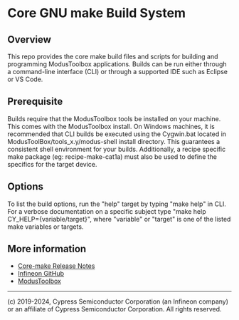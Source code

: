 # Core GNU make Build System

## Overview

This repo provides the core make build files and scripts for building and programming ModusToolbox applications. Builds can be run either through a command-line interface (CLI) or through a supported IDE such as Eclipse or VS Code.

## Prerequisite

Builds require that the ModusToolbox tools be installed on your machine. This comes with the ModusToolbox install. On Windows machines, it is recommended that CLI builds be executed using the Cygwin.bat located in ModusToolBox/tools_x.y/modus-shell install directory. This guarantees a consistent shell environment for your builds. Additionally, a recipe specific make package (eg: recipe-make-cat1a) must also be used to define the specifics for the target device.

## Options

To list the build options, run the "help" target by typing "make help" in CLI. For a verbose documentation on a specific subject type "make help CY_HELP={variable/target}", where "variable" or "target" is one of the listed make variables or targets.

## More information
* [Core-make Release Notes](./RELEASE.md)
* [Infineon GitHub](https://github.com/Infineon)
* [ModusToolbox](https://www.infineon.com/cms/en/design-support/tools/sdk/modustoolbox-software)
---
(c) 2019-2024, Cypress Semiconductor Corporation (an Infineon company) or an affiliate of Cypress Semiconductor Corporation. All rights reserved.
